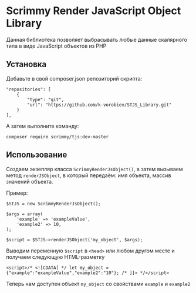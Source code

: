 
# Scrimmy Render JavaScript Object Library

Данная библиотека позволяет выбрасывать любые данные скалярного типа в виде JavaScript объектов из PHP
## Установка

Добавьте в свой composer.json репозиторий скрипта:

```
"repositories": [
    {
        "type": "git",
        "url": "https://github.com/k-vorobiev/STJS_Library.git"
    }
],
```

А затем выполните команду:

```
composer require scrimmy/tjs:dev-master
```
## Использование

Создаем экзепляр класса `ScrimmyRenderJsObject()`, а затем вызываем метод `renderJSObject`, в который передаём: имя объекта, массив значений объекта.

Пример:

```
$STJS = new ScrimmyRenderJsObject();

$args = array(
    'example' => 'exampleValue',
    'example2' => 10,
);

$script = $STJS->renderJSObject('my_object', $args);
```

Выводим переменную `$script` в `<head>` или любом другом месте и получаем следующую HTML-разметку

```
<script>/* <![CDATA[ */ let my_object = {"example":"exampleValue","example2":"10"}; /* ]]> */</script>
```

Теперь нам доступен объект `my_object` со свойствами `example` и `example2`
